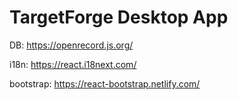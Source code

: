 # TargetForge Desktop App

DB: https://openrecord.js.org/

i18n: https://react.i18next.com/

bootstrap: https://react-bootstrap.netlify.com/

